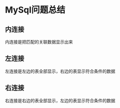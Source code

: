 # MySql问题总结

## 内连接

内连接是把匹配的关联数据显示出来

## 左连接

左连接是左边的表全部显示，右边的表显示符合条件的数据

## 右连接

右连接是右边的表全部显示，左边的表显示符合条件的数据